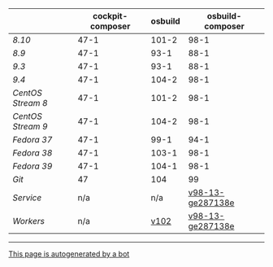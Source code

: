 |       | cockpit-composer    | osbuild    | osbuild-composer    |
|-------|---------------------|------------|---------------------|
*8.10* | 47-1 | 101-2 | 98-1
*8.9* | 47-1 | 93-1 | 88-1
*9.3* | 47-1 | 93-1 | 88-1
*9.4* | 47-1 | 104-2 | 98-1
*CentOS Stream 8* | 47-1 | 101-2 | 98-1
*CentOS Stream 9* | 47-1 | 104-2 | 98-1
*Fedora 37* | 47-1 | 99-1 | 94-1
*Fedora 38* | 47-1 | 103-1 | 98-1
*Fedora 39* | 47-1 | 104-1 | 98-1
*Git* | 47 | 104 | 99
*Service* | n/a | n/a | [v98-13-ge287138e](https://github.com/osbuild/osbuild-composer/compare/v98-13-ge287138e...main)
*Workers* | n/a | [v102](https://github.com/osbuild/osbuild/compare/v102...main) | [v98-13-ge287138e](https://github.com/osbuild/osbuild-composer/compare/v98-13-ge287138e...main)

---

[This page is autogenerated by a bot](https://gitlab.cee.redhat.com/osbuild/guides-bot/-/blob/main/release_overview.py)